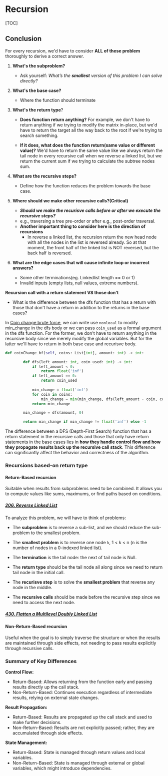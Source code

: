# Recursion

[TOC]

## Conclusion

For every recursion, we'd have to consider **ALL of these problem** thoroughly to derive a correct answer.

1. **What's the subproblem?**

   - Ask yourself: *What’s the **smallest** version of this problem I can solve directly?*
     

2. **What's the base case?**

   - Where the function should terminate
     

3. **What's the return type**?

   - **Does function return anything?**
     For example, we don't have to return anything if we trying to modify the matrix in-place, but we'd have to return the target all the way back to the root if we're trying to search something.

   - **If it does, what does the function return(same value or different value)?**
     We'd have to return the same value like we always return the tail node in every recursive call when we reverse a linked list, but we return the current sum if we trying to calculate the subtree nodes sum.

4. **What are the recursive steps?**

   - Define how the function reduces the problem towards the base case.
     

5. **Where should we make other recursive calls?(Critical)**

   - ***Should we make the recurisve calls before or after we execute the recursive steps?***
   - e.g., traversing a tree pre-order or after e.g., post-order traversal.
   - **Another important thing to consider here is the direction of recursions**
     - In reverse a linked list, the recursion return the new head node with all the nodes in the list is reversed already. So at that moment, the front half of the linked list is NOT reversed, but the back half is reversed.
       

6. **What are the edge cases that will cause infinite loop or incorrect answers?**

   - Some other terminations(eg. Linkedlist length == 0 or 1)
   - Invalid inputs (empty lists, null values, extreme numbers).



**Recursion call with a return statement VS those don't**

- What is the difference between the dfs function that has a return with those that don't have a return in addition to the returns in the base cases?

In [Coin change brute force](../10_dp/322_coin_change.py), we can write use `nonlocal` to modify min_change in the dfs body or we can pass `coin_used` as a formal argument in the dfs function. For the former, we don't have to return anything in the recursive body since we merely modify the global variables. But for the latter we'll have to return in both base case and recurisve body.
```python
def coinChange_bf(self, coins: List[int], amount: int) -> int:

        def dfs(left_amount: int, coin_used: int) -> int:
            if left_amount < 0:
                return float('inf')
            if left_amount == 0:
                return coin_used
            
            min_change = float('inf')
            for coin in coins:
                min_change = min(min_change, dfs(left_amount - coin, coin_used + 1))
            return min_change

        min_change = dfs(amount, 0)

        return min_change if min_change != float('inf') else -1
```
The difference between a DFS (Depth-First Search) function that has a return statement in the recursive calls and those that only have return statements in the base cases lies in **how they handle control flow and how they propagate results back up the recursive call stack**. This difference can significantly affect the behavior and correctness of the algorithm.



### Recursions based-on return type

#### **Return-Based recursion**

Suitable when results from subproblems need to be combined. It allows you to compute values like sums, maximums, or find paths based on conditions.

##### [206. Reverse Linked List](https://leetcode.com/problems/reverse-linked-list/)

To analyze this problem, we will have to think of problems:

- The **subproblem** is to reverse a sub-list, and we should reduce the sub-problem to the smallest problem.

- The **smallest problem** is to reverse one node `k`, 1 < k < n (n is the number of nodes in a 0-indexed linked list).
- The **termination** is the tail node: the next of tail node is Null.
- The **return type** should be the tail node all along since we need to return tail node in the initial call.
- The **recurisve step** is to solve the **smallest problem** that reverse any node in the middle.
- The **recursive calls** should be made before the recursive step since we need to access the next node.

##### [430. Flatten a Multilevel Doubly Linked List](https://leetcode.com/problems/flatten-a-multilevel-doubly-linked-list/)



#### **Non-Return-Based recursion**

Useful when the goal is to simply traverse the structure or when the results are maintained through side effects, not needing to pass results explicitly through recursive calls.



### Summary of Key Differences
**Control Flow:**
- Return-Based: Allows returning from the function early and passing results directly up the call stack.
- Non-Return-Based: Continues execution regardless of intermediate results, relying on external state changes.

**Result Propagation:**
- Return-Based: Results are propagated up the call stack and used to make further decisions.
- Non-Return-Based: Results are not explicitly passed; rather, they are accumulated through side effects.

**State Management:**
- Return-Based: State is managed through return values and local variables.
- Non-Return-Based: State is managed through external or global variables, which might introduce dependencies.